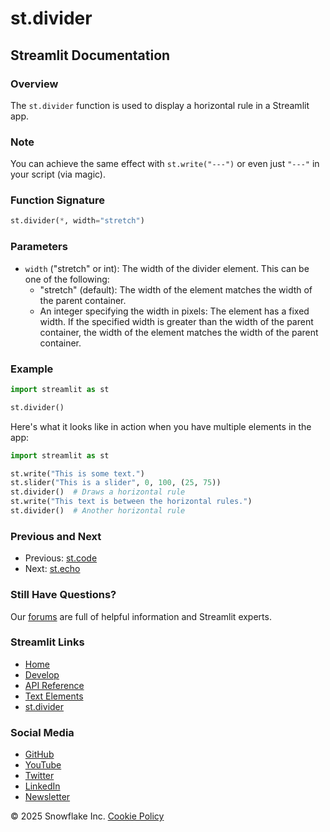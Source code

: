 # st.divider
## Streamlit Documentation

### Overview

The `st.divider` function is used to display a horizontal rule in a Streamlit app.

### Note

You can achieve the same effect with `st.write("---")` or even just `"---"` in your script (via magic).

### Function Signature

```python
st.divider(*, width="stretch")
```

### Parameters

* `width` ("stretch" or int): The width of the divider element. This can be one of the following:
	+ "stretch" (default): The width of the element matches the width of the parent container.
	+ An integer specifying the width in pixels: The element has a fixed width. If the specified width is greater than the width of the parent container, the width of the element matches the width of the parent container.

### Example

```python
import streamlit as st

st.divider()
```

Here's what it looks like in action when you have multiple elements in the app:

```python
import streamlit as st

st.write("This is some text.")
st.slider("This is a slider", 0, 100, (25, 75))
st.divider()  # Draws a horizontal rule
st.write("This text is between the horizontal rules.")
st.divider()  # Another horizontal rule
```

### Previous and Next

* Previous: [st.code](/develop/api-reference/text/st.code)
* Next: [st.echo](/develop/api-reference/text/st.echo)

### Still Have Questions?

Our [forums](https://discuss.streamlit.io) are full of helpful information and Streamlit experts.

### Streamlit Links

* [Home](/)
* [Develop](/develop)
* [API Reference](/develop/api-reference)
* [Text Elements](/develop/api-reference/text)
* [st.divider](/develop/api-reference/text/st.divider)

### Social Media

* [GitHub](https://github.com/streamlit)
* [YouTube](https://www.youtube.com/channel/UC3LD42rjj-Owtxsa6PwGU5Q)
* [Twitter](https://twitter.com/streamlit)
* [LinkedIn](https://www.linkedin.com/company/streamlit)
* [Newsletter](https://info.snowflake.com/streamlit-newsletter-sign-up.html)

&copy; 2025 Snowflake Inc. [Cookie Policy](https://www.streamlit.io/cookie-policy)